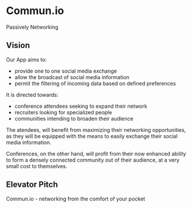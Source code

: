 # Commun.io
Passively Networking

## Vision
Our App aims to:

- provide one to one social media exchange
- allow the broadcast of social media information
- permit the filtering of incoming data based on defined preferences

It is directed towards:
    
  - conference attendees seeking to expand their network
- recruiters looking for specialized people
- communities intending to broaden their audience
  
The atendees, will benefit from maximizing their networking opportunities, as they will be equipped with the means to easily exchange their social media information.

Conferences, on the other hand, will profit from their now enhanced ability to form a densely connected community out of their audience, at a very small cost to themselves.

## Elevator Pitch
Commun.io - networking from the comfort of your pocket
